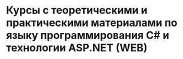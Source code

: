 # Курсы с теоретическими и практическими материалами по языку программирования C# и технологии ASP.NET (WEB)
